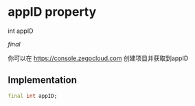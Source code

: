 


# appID property







int appID
  
_<span class="feature">final</span>_



<p>你可以在 <a href="https://console.zegocloud.com">https://console.zegocloud.com</a> 创建项目并获取到appID</p>



## Implementation

```dart
final int appID;
```







